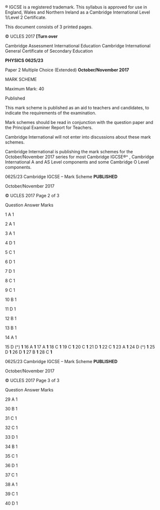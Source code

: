  ® IGCSE is a registered trademark. This syllabus is approved for use in England, Wales and Northern Ireland as a Cambridge International Level 1/Level 2 Certificate. 

 This document consists of 3 printed pages. 

© UCLES 2017 **[Turn over** 

 Cambridge Assessment International Education Cambridge International General Certificate of Secondary Education 

**PHYSICS 0625/23** 

Paper 2 Multiple Choice (Extended) **October/November 2017** 

MARK SCHEME 

Maximum Mark: 40 

 Published 

This mark scheme is published as an aid to teachers and candidates, to indicate the requirements of the examination. 

Mark schemes should be read in conjunction with the question paper and the Principal Examiner Report for Teachers. 

Cambridge International will not enter into discussions about these mark schemes. 

Cambridge International is publishing the mark schemes for the October/November 2017 series for most Cambridge IGCSE®^ , Cambridge International A and AS Level components and some Cambridge O Level components. 


0625/23 Cambridge IGCSE – Mark Scheme **PUBLISHED** 

 October/November 2017 

© UCLES 2017 Page 2 of 3 

 Question Answer Marks 

 1 A 1 

 2 A 1 

 3 A 1 

 4 D 1 

 5 C 1 

 6 D 1 

 7 D 1 

 8 C 1 

 9 C 1 

 10 B 1 

 11 D 1 

 12 B 1 

 13 B 1 

 14 A 1 

15 D (^) **1** 16 A **1** 17 A **1** 18 C **1** 19 C **1** 20 C **1** 21 D **1** 22 C **1** 23 A **1** 24 D (^) **1** 25 D **1** 26 D **1** 27 B **1** 28 C **1** 


0625/23 Cambridge IGCSE – Mark Scheme **PUBLISHED** 

 October/November 2017 

© UCLES 2017 Page 3 of 3 

 Question Answer Marks 

 29 A 1 

 30 B 1 

 31 C 1 

 32 C 1 

 33 D 1 

 34 B 1 

 35 C 1 

 36 D 1 

 37 C 1 

 38 A 1 

 39 C 1 

 40 D 1 



